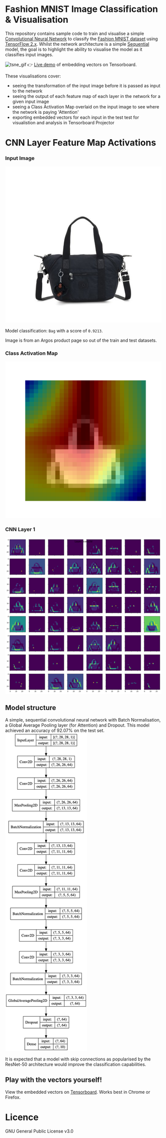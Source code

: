 # Fashion MNIST Image Classification & Visualisation

This repository contains sample code to train and visualise a simple [Convolutional Neural Network](https://en.wikipedia.org/wiki/Convolutional_neural_network) to classify the [Fashion MNIST dataset](https://github.com/zalandoresearch/fashion-mnist) using [TensorFlow 2.x](https://www.tensorflow.org).
Whilst the network architecture is a simple [Sequential](https://www.tensorflow.org/api_docs/python/tf/keras/Sequential) model, the goal is to highlight the ability to visualise the model as it classifies input images. 

![tsne_gif](docs/images/tsne.gif)
👉 [Live demo](http://projector.tensorflow.org/?config=https://raw.githubusercontent.com/insectatorious/fashion_mnist_demo/master/tensorboard_assets/config_github.json) of embedding vectors on Tensorboard.

These visualisations cover:
- seeing the transformation of the input image before it is passed as input to the network
- seeing the output of each feature map of each layer in the network for a given input image
- seeing a Class Activation Map overlaid on the input image to see where the network is paying 'Attention'
- exporting embedded vectors for each input in the test test for visualistion and analysis in Tensorboard Projector

# CNN Layer Feature Map Activations

### Input Image
![Input Image](docs/images/visualisations/input_image.png)

Model classification: `Bag` with a score of `0.9213`.

Image is from an Argos product page so out of the train and test datasets. 

### Class Activation Map
![Class activation map](docs/images/visualisations/cam.png)
### CNN Layer 1
![CNN Activations](docs/images/visualisations/conv2d.png)


## Model structure

A simple, sequential convolutional neural network with Batch Normalisation, a Global Average Pooling layer (for Attention) and Dropout.
This model achieved an accuracy of 92.07% on the test set.
![model structure](docs/images/model.png)

It is expected that a model with skip connections as popularised by the ResNet-50 architecture would improve the classification capabilities.

## Play with the vectors yourself!
View the embedded vectors on [Tensorboard](http://projector.tensorflow.org/?config=https://raw.githubusercontent.com/insectatorious/fashion_mnist_demo/master/tensorboard_assets/config_github.json). Works best in Chrome or Firefox. 

# Licence
GNU General Public License v3.0
